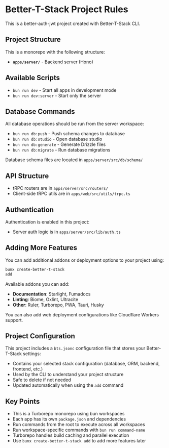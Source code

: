 # Better-T-Stack Project Rules

This is a better-auth-jwt project created with Better-T-Stack CLI.

## Project Structure

This is a monorepo with the following structure:


- **`apps/server/`** - Backend server (Hono)


## Available Scripts

- `bun run dev` - Start all apps in development mode
- `bun run dev:server` - Start only the server

## Database Commands

All database operations should be run from the server workspace:

- `bun run db:push` - Push schema changes to database
- `bun run db:studio` - Open database studio
- `bun run db:generate` - Generate Drizzle files
- `bun run db:migrate` - Run database migrations

Database schema files are located in `apps/server/src/db/schema/`

## API Structure

- tRPC routers are in `apps/server/src/routers/`
- Client-side tRPC utils are in `apps/web/src/utils/trpc.ts`

## Authentication

Authentication is enabled in this project:
- Server auth logic is in `apps/server/src/lib/auth.ts`

## Adding More Features

You can add additional addons or deployment options to your project using:

```bash
bunx create-better-t-stack
add
```

Available addons you can add:
- **Documentation**: Starlight, Fumadocs
- **Linting**: Biome, Oxlint, Ultracite
- **Other**: Ruler, Turborepo, PWA, Tauri, Husky

You can also add web deployment configurations like Cloudflare Workers support.

## Project Configuration

This project includes a `bts.jsonc` configuration file that stores your Better-T-Stack settings:

- Contains your selected stack configuration (database, ORM, backend, frontend, etc.)
- Used by the CLI to understand your project structure
- Safe to delete if not needed
- Updated automatically when using the `add` command

## Key Points

- This is a Turborepo monorepo using bun workspaces
- Each app has its own `package.json` and dependencies
- Run commands from the root to execute across all workspaces
- Run workspace-specific commands with `bun run command-name`
- Turborepo handles build caching and parallel execution
- Use `bunx
create-better-t-stack add` to add more features later
